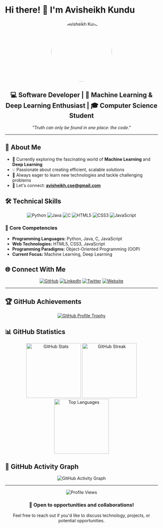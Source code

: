 ﻿# Hi there! 👋 I'm Avisheikh Kundu

<div align="center">
  <img src="https://lh3.googleusercontent.com/a/ACg8ocJ9MXtuW4Hl2Dp9sHq-eMBhxT05AVj0J5DW81VO8syQk-U=s360-c-no" alt="Avisheikh Kundu" width="200" height="200" style="border-radius: 50%;">
</div>

<div align="center">
  <h2>💻 Software Developer | 🤖 Machine Learning & Deep Learning Enthusiast | 🎓 Computer Science Student</h2>
  <p><em>"Truth can only be found in one place: the code."</em></p>
</div>

---

## 🚀 About Me

- 🔭 Currently exploring the fascinating world of **Machine Learning** and **Deep Learning**
- 💡 Passionate about creating efficient, scalable solutions
- 🎯 Always eager to learn new technologies and tackle challenging problems
- 📧 Let's connect: **avisheikh.cse@gmail.com**

## 🛠️ Technical Skills

<div align="center">

![Python](https://img.shields.io/badge/Python-3776AB?style=for-the-badge&logo=python&logoColor=white)
![Java](https://img.shields.io/badge/Java-ED8B00?style=for-the-badge&logo=openjdk&logoColor=white)
![C](https://img.shields.io/badge/C-00599C?style=for-the-badge&logo=c&logoColor=white)
![HTML5](https://img.shields.io/badge/HTML5-E34F26?style=for-the-badge&logo=html5&logoColor=white)
![CSS3](https://img.shields.io/badge/CSS3-1572B6?style=for-the-badge&logo=css3&logoColor=white)
![JavaScript](https://img.shields.io/badge/JavaScript-F7DF1E?style=for-the-badge&logo=javascript&logoColor=black)

</div>

### 💼 Core Competencies
- **Programming Languages:** Python, Java, C, JavaScript
- **Web Technologies:** HTML5, CSS3, JavaScript
- **Programming Paradigms:** Object-Oriented Programming (OOP)
- **Current Focus:** Machine Learning, Deep Learning

## 🌐 Connect With Me

<div align="center">

[![GitHub](https://img.shields.io/badge/GitHub-100000?style=for-the-badge&logo=github&logoColor=white)](https://github.com/AvisheikhKundu)
[![LinkedIn](https://img.shields.io/badge/LinkedIn-0077B5?style=for-the-badge&logo=linkedin&logoColor=white)](https://www.linkedin.com/in/avisheikhkundu/)
[![Twitter](https://img.shields.io/badge/Twitter-1DA1F2?style=for-the-badge&logo=twitter&logoColor=white)](https://twitter.com/AvisheikhKundu)
[![Website](https://img.shields.io/badge/Website-4285F4?style=for-the-badge&logo=google-chrome&logoColor=white)](https://sites.google.com/diu.edu.bd/avisheikh/home)

</div>

---

## 🏆 GitHub Achievements

<div align="center">
  
[![GitHub Profile Trophy](https://github-profile-trophy.vercel.app/?username=AvisheikhKundu&theme=algolia&no-frame=true&no-bg=false&margin-w=4&row=2&column=4)](https://github.com/ryo-ma/github-profile-trophy)

</div>

## 📊 GitHub Statistics

<div align="center">
  <img src="https://github-readme-stats.vercel.app/api?username=AvisheikhKundu&show_icons=true&theme=algolia&hide_border=true&count_private=true&rank_icon=percentile&include_all_commits=true" alt="GitHub Stats" height="180">
  <img src="https://streak-stats.demolab.com/?user=AvisheikhKundu&theme=algolia&hide_border=true&background=0D1117&ring=7C3AED&fire=7C3AED&currStreakLabel=7C3AED" alt="GitHub Streak" height="180">
</div>

<div align="center">
  <img src="https://github-readme-stats.vercel.app/api/top-langs/?username=AvisheikhKundu&layout=compact&theme=algolia&hide_border=true&langs_count=8&custom_title=Most%20Used%20Languages&exclude_repo=AvisheikhKundu" alt="Top Languages" height="180">
</div>

## 🎯 GitHub Activity Graph

<div align="center">
  <img src="https://github-readme-activity-graph.vercel.app/graph?username=AvisheikhKundu&theme=tokyo-night&bg_color=0D1117&color=7C3AED&line=7C3AED&point=FFFFFF&area=true&hide_border=true" alt="GitHub Activity Graph">
</div>

---

<div align="center">
  <img src="https://komarev.com/ghpvc/?username=AvisheikhKundu&color=blueviolet&style=flat-square&label=Profile+Views" alt="Profile Views">
</div>

<div align="center">
  <h3>💼 Open to opportunities and collaborations!</h3>
  <p>Feel free to reach out if you'd like to discuss technology, projects, or potential opportunities.</p>
</div>
